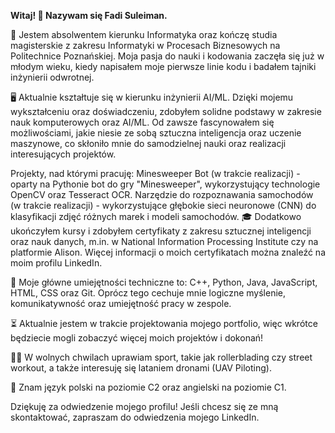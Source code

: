 **Witaj! 👋 Nazywam się Fadi Suleiman.**

💼 Jestem absolwentem kierunku Informatyka oraz kończę studia magisterskie z zakresu Informatyki w Procesach Biznesowych na Politechnice Poznańskiej. Moja pasja do nauki i kodowania zaczęła się już w młodym wieku, kiedy napisałem moje pierwsze linie kodu i badałem tajniki inżynierii odwrotnej.

🖥️ Aktualnie kształtuje się w kierunku inżynierii AI/ML. Dzięki mojemu wykształceniu oraz doświadczeniu, zdobyłem solidne podstawy w zakresie nauk komputerowych oraz AI/ML. Od zawsze fascynowałem się możliwościami, jakie niesie ze sobą sztuczna inteligencja oraz uczenie maszynowe, co skłoniło mnie do samodzielnej nauki oraz realizacji interesujących projektów.

Projekty, nad którymi pracuję:
Minesweeper Bot (w trakcie realizacji) - oparty na Pythonie bot do gry "Minesweeper", wykorzystujący technologie OpenCV oraz Tesseract OCR.
Narzędzie do rozpoznawania samochodów (w trakcie realizacji) - wykorzystujące głębokie sieci neuronowe (CNN) do klasyfikacji zdjęć różnych marek i modeli samochodów.
🎓 Dodatkowo ukończyłem kursy i zdobyłem certyfikaty z zakresu sztucznej inteligencji oraz nauk danych, m.in. w National Information Processing Institute czy na platformie Alison. Więcej informacji o moich certyfikatach można znaleźć na moim profilu LinkedIn.

🔧 Moje główne umiejętności techniczne to: C++, Python, Java, JavaScript, HTML, CSS oraz Git. Oprócz tego cechuje mnie logiczne myślenie, komunikatywność oraz umiejętność pracy w zespole.

⏳ Aktualnie jestem w trakcie projektowania mojego portfolio, więc wkrótce będziecie mogli zobaczyć więcej moich projektów i dokonań!

🏋️‍♂️ W wolnych chwilach uprawiam sport, takie jak rollerblading czy street workout, a także interesuję się lataniem dronami (UAV Piloting).

💬 Znam język polski na poziomie C2 oraz angielski na poziomie C1.

Dziękuję za odwiedzenie mojego profilu! Jeśli chcesz się ze mną skontaktować, zapraszam do odwiedzenia mojego LinkedIn.
